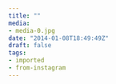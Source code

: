 ```yaml
---
title: ""
media:
- media-0.jpg
date: "2014-01-08T18:49:49Z"
draft: false
tags:
- imported
- from-instagram
---
```


